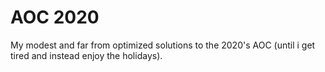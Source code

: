 # AOC 2020

My modest and far from optimized solutions to the 2020's AOC (until i get tired
and instead enjoy the holidays).
